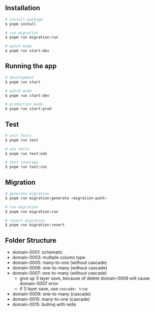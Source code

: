 ## Installation

```bash
# install package
$ pnpm install

# run migration
$ pnpm run migration:run

# watch mode
$ pnpm run start:dev
```

## Running the app

```bash
# development
$ pnpm run start

# watch mode
$ pnpm run start:dev

# production mode
$ pnpm run start:prod
```

## Test

```bash
# unit tests
$ pnpm run test

# e2e tests
$ pnpm run test:e2e

# test coverage
$ pnpm run test:cov
```

## Migration

```bash
# generate migration
$ pnpm run migration:generate <migration-path>

# run migration
$ pnpm run migration:run

# revert migration
$ pnpm run migration:revert
```

## Folder Structure

- domain-0001: schematic
- domain-0003: multiple column type
- domain-0005: many-to-one (without cascade)
- domain-0006: one-to-many (without cascade)
- domain-0007: one-to-many (without cascade)
  - give up 3 layer save, because of delete domain-0006 will cause domain-0007 error
  - if 3 layer save, use `cascade: true`
- domain-0009: one-to-many (cascade)
- domain-0010: many-to-one (cascade)
- domain-0015: bullmq with redis
